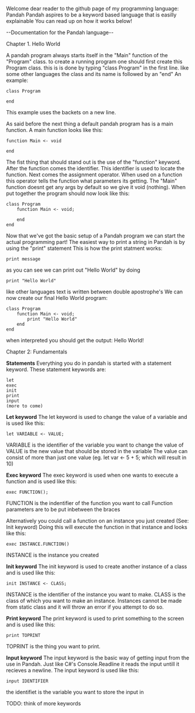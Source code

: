 Welcome dear reader to the github page of my programming language: Pandah
Pandah aspires to be a keyword based language that is easilly explainable
You can read up on how it works below!


--Documentation for the Pandah language--

Chapter 1. Hello World

A pandah program always starts itself in the "Main" function of the "Program" class.
to create a running program one should first create this Program class.
this is is done by typing "class Program" in the first line.
like some other languages the class and its name is followed by an "end"
An example:

	class Program

	end

This example uses the backets on a new line.

As said before the next thing a default pandah program has is a main function.
A main function looks like this:

	function Main <- void

	end

The fist thing that should stand out is the use of the "function" keyword.
After the function comes the identifier. This identifier is used to locate the function.
Next comes the assignment operator. 
When used on a function this operator tells the function what parameters its getting.
The "Main" function doesnt get any args by default so we give it void (nothing).
When put together the program should now look like this:

	class Program
		function Main <- void;
	
		end
	end
	
Now that we've got the basic setup of a Pandah program we can start the actual programming part!
The easiest way to print a string in Pandah is by using the "print" statement
This is how the print statment works:
	
	print message
	
as you can see we can print out "Hello World" by doing

	print "Hello World"

like other languages text is written between double apostrophe's
We can now create our final Hello World program:

	class Program
		function Main <- void;
			print "Hello World"
		end
	end

when interpreted you should get the output: Hello World!

Chapter 2: Fundamentals

**Statements**
Everything you do in pandah is started with a statement keyword.
These statement keywords are:

	let
	exec
	init
	print
	input
	(more to come)

**Let keyword**
The let keyword is used to change the value of a variable and is used like this:

	let VARIABLE <- VALUE;

VARIABLE is the identifier of the variable you want to change the value of
VALUE is the new value that should be stored in the variable
The value can consist of more than just one value (eg. let var <- 5 + 5; which will result in 10)

**Exec keyword**
The exec keyword is used when one wants to execute a function and is used like this:

	exec FUNCTION();
	
FUNCTION is the indentifier of the function you want to call
Function parameters are to be put inbetween the braces

Alternatively you could call a function on an instance you just created (See: Init keyword)
Doing this will execute the function in that instance and looks like this:

	exec INSTANCE.FUNCTION()

INSTANCE is the instance you created

**Init keyword**
The init keyword is used to create another instance of a class and is used like this:

	init INSTANCE <- CLASS;
	
INSTANCE is the identifier of the instance you want to make.
CLASS is the class of which you want to make an instance.
Instances cannot be made from static class and it will throw an error if you attempt to do so.

**Print keyword**
The print keyword is used to print something to the screen and is used like this:

	print TOPRINT

TOPRINT is the thing you want to print.

**Input keyword** 
The input keyword is the basic way of getting input from the use in Pandah.
Just like C#'s Console.Readline it reads the input untill it recieves a newline.
The input keyword is used like this:

	input IDENTIFIER
	
the identifiet is the variable you want to store the input in

TODO: think of more keywords

